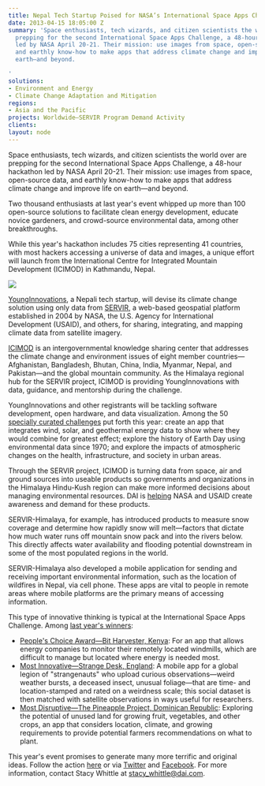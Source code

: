 ```yaml
---
title: Nepal Tech Startup Poised for NASA’s International Space Apps Challenge
date: 2013-04-15 18:05:00 Z
summary: 'Space enthusiasts, tech wizards, and citizen scientists the world over are
  prepping for the second International Space Apps Challenge, a 48-hour hackathon
  led by NASA April 20-21. Their mission: use images from space, open-source data,
  and earthly know-how to make apps that address climate change and improve life on
  earth—and beyond.

'
solutions:
- Environment and Energy
- Climate Change Adaptation and Mitigation
regions:
- Asia and the Pacific
projects: Worldwide—SERVIR Program Demand Activity
clients: 
layout: node
---
```


Space enthusiasts, tech wizards, and citizen scientists the world over are prepping for the second International Space Apps Challenge, a 48-hour hackathon led by NASA April 20-21. Their mission: use images from space, open-source data, and earthly know-how to make apps that address climate change and improve life on earth—and beyond.

Two thousand enthusiasts at last year's event whipped up more than 100 open-source solutions to facilitate clean energy development, educate novice gardeners, and crowd-source environmental data, among other breakthroughs.

While this year's hackathon includes 75 cities representing 41 countries, with most hackers accessing a universe of data and images, a unique effort will launch from the International Centre for Integrated Mountain Development (ICIMOD) in Kathmandu, Nepal.

![][1]

[YoungInnovations][2], a Nepali tech startup, will devise its climate change solution using only data from [SERVIR][3], a web-based geospatial platform established in 2004 by NASA, the U.S. Agency for International Development (USAID), and others, for sharing, integrating, and mapping climate data from satellite imagery.

[ICIMOD][4] is an intergovernmental knowledge sharing center that addresses the climate change and environment issues of eight member countries—Afghanistan, Bangladesh, Bhutan, China, India, Myanmar, Nepal, and Pakistan—and the global mountain community. As the Himalaya regional hub for the SERVIR project, ICIMOD is providing YoungInnovations with data, guidance, and mentorship during the challenge.

YoungInnovations and other registrants will be tackling software development, open hardware, and data visualization. Among the 50 [specially curated challenges][5] put forth this year: create an app that integrates wind, solar, and geothermal energy data to show where they would combine for greatest effect; explore the history of Earth Day using environmental data since 1970; and explore the impacts of atmospheric changes on the health, infrastructure, and society in urban areas.

Through the SERVIR project, ICIMOD is turning data from space, air and ground sources into useable products so governments and organizations in the Himalaya Hindu-Kush region can make more informed decisions about managing environmental resources. DAI is [helping][6] NASA and USAID create awareness and demand for these products.

SERVIR-Himalaya, for example, has introduced products to measure snow coverage and determine how rapidly snow will melt—factors that dictate how much water runs off mountain snow pack and into the rivers below. This directly affects water availability and flooding potential downstream in some of the most populated regions in the world.

SERVIR-Himalaya also developed a mobile application for sending and receiving important environmental information, such as the location of wildfires in Nepal, via cell phone. These apps are vital to people in remote areas where mobile platforms are the primary means of accessing information.

This type of innovative thinking is typical at the International Space Apps Challenge. Among [last year's winners][7]:

* [People's Choice Award—Bit Harvester, Kenya][8]: For an app that allows energy companies to monitor their remotely located windmills, which are difficult to manage but located where energy is needed most.
* [Most Innovative—Strange Desk, England][9]: A mobile app for a global legion of "strangenauts" who upload curious observations—weird weather bursts, a deceased insect, unusual foliage—that are time- and location-stamped and rated on a weirdness scale; this social dataset is then matched with satellite observations in ways useful for researchers.
* [Most Disruptive—The Pineapple Project, Dominican Republic][10]: Exploring the potential of unused land for growing fruit, vegetables, and other crops, an app that considers location, climate, and growing requirements to provide potential farmers recommendations on what to plant.

This year's event promises to generate many more terrific and original ideas. Follow the action [here][11] or via [Twitter][12] and [Facebook][13]. For more information, contact Stacy Whittle at stacy_whittle@dai.com.

[1]: /assets/images/news/nepal-inner.jpg
[2]: http://www.younginnovations.com.np/
[3]: http://www.nasa.gov/mission_pages/servir/index.html
[4]: http://www.icimod.org
[5]: http://spaceappschallenge.org/challenges/
[6]: /our-work/projects/worldwide-servir-program-demand-activity
[7]: http://2012.spaceappschallenge.org/
[8]: http://www.talenthouse.com/creativeinvites/show/submission/detail/F96CT9
[9]: http://www.talenthouse.com/creativeinvites/show/submission/detail/SKTXHY
[10]: http://www.talenthouse.com/creativeinvites/preview/a36246850b573436ef6b4956df9d8780/571
[11]: http://spaceappschallenge.org/
[12]: https://twitter.com/spaceapps
[13]: https://www.facebook.com/spaceappschallenge
